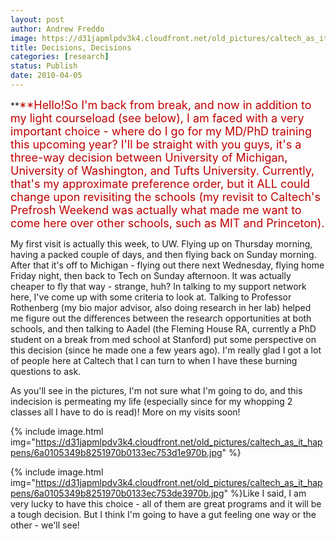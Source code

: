 ```yaml
---
layout: post
author: Andrew Freddo
image: https://d31japmlpdv3k4.cloudfront.net/old_pictures/caltech_as_it_happens/6a0105349b8251970b01347fa5236f970c.png
title: Decisions, Decisions
categories: [research]
status: Publish
date: 2010-04-05
---
```



**<span style="color: #c00000; font-size: 18px;">**Hello!So I'm back from break, and now in addition to my light courseload (see below), I am faced with a very important choice - where do I go for my MD/PhD training this upcoming year? I'll be straight with you guys, it's a three-way decision between University of Michigan, University of Washington, and Tufts University. Currently, that's my approximate preference order, but it ALL could change upon revisiting the schools (my revisit to Caltech's Prefrosh Weekend was actually what made me want to come here over other schools, such as MIT and Princeton).

My first visit is actually this week, to UW. Flying up on Thursday morning, having a packed couple of days, and then flying back on Sunday morning. After that it's off to Michigan - flying out there next Wednesday, flying home Friday night, then back to Tech on Sunday afternoon. It was actually cheaper to fly that way - strange, huh? In talking to my support network here, I've come up with some criteria to look at. Talking to Professor Rothenberg (my bio major advisor, also doing research in her lab) helped me figure out the differences between the research opportunities at both schools, and then talking to Aadel (the Fleming House RA, currently a PhD student on a break from med school at Stanford) put some perspective on this decision (since he made one a few years ago). I'm really glad I got a lot of people here at Caltech that I can turn to when I have these burning questions to ask.

As you'll see in the pictures, I'm not sure what I'm going to do, and this indecision is permeating my life (especially since for my whopping 2 classes all I have to do is read)! More on my visits soon!

{% include image.html img="https://d31japmlpdv3k4.cloudfront.net/old_pictures/caltech_as_it_happens/6a0105349b8251970b0133ec753d1e970b.jpg" %}

{% include image.html img="https://d31japmlpdv3k4.cloudfront.net/old_pictures/caltech_as_it_happens/6a0105349b8251970b0133ec753de3970b.jpg" %}Like I said, I am very lucky to have this choice - all of them are great programs and it will be a tough decision. But I think I'm going to have a gut feeling one way or the other - we'll see!

